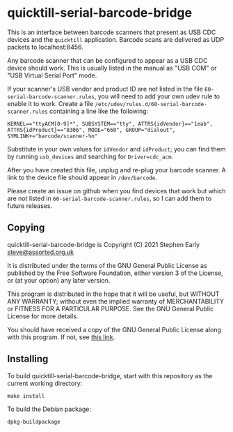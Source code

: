 quicktill-serial-barcode-bridge
===============================

This is an interface between barcode scanners that present as USB CDC
devices and the `quicktill` application. Barcode scans are delivered
as UDP packets to localhost:8456.

Any barcode scanner that can be configured to appear as a USB CDC
device should work. This is usually listed in the manual as "USB COM"
or "USB Virtual Serial Port" mode.

If your scanner's USB vendor and product ID are not listed in the file
`60-serial-barcode-scanner.rules`, you will need to add your own udev
rule to enable it to work. Create a file
`/etc/udev/rules.d/60-serial-barcode-scanner.rules` containing a line
like the following:

```
KERNEL=="ttyACM[0-9]*", SUBSYSTEM=="tty", ATTRS{idVendor}=="1eab", ATTRS{idProduct}=="8306", MODE="660", GROUP="dialout", SYMLINK+="barcode/scanner-%n"
```

Substitute in your own values for `idVendor` and `idProduct`; you can
find them by running `usb_devices` and searching for `Driver=cdc_acm`.

After you have created this file, unplug and re-plug your barcode
scanner. A link to the device file should appear in `/dev/barcode`.

Please create an issue on github when you find devices that work but
which are not listed in `60-serial-barcode-scanner.rules`, so I can
add them to future releases.

Copying
-------

quicktill-serial-barcode-bridge is Copyright (C) 2021 Stephen Early <steve@assorted.org.uk>

It is distributed under the terms of the GNU General Public License
as published by the Free Software Foundation, either version 3
of the License, or (at your option) any later version.

This program is distributed in the hope that it will be useful, but
WITHOUT ANY WARRANTY; without even the implied warranty of
MERCHANTABILITY or FITNESS FOR A PARTICULAR PURPOSE.  See the GNU
General Public License for more details.

You should have received a copy of the GNU General Public License
along with this program.  If not, see [this
link](http://www.gnu.org/licenses/).

Installing
----------

To build quicktill-serial-barcode-bridge, start with this repository as the
current working directory:

    make install

To build the Debian package:

    dpkg-buildpackage
